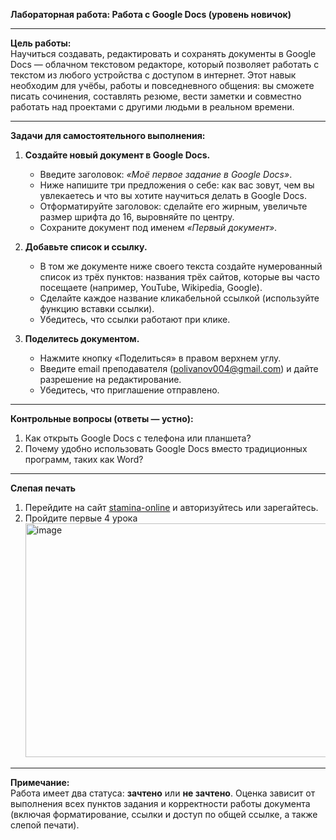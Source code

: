 **Лабораторная работа: Работа с Google Docs (уровень новичок)**

---

**Цель работы:**  
Научиться создавать, редактировать и сохранять документы в Google Docs — облачном текстовом редакторе, который позволяет работать с текстом из любого устройства с доступом в интернет. Этот навык необходим для учёбы, работы и повседневного общения: вы сможете писать сочинения, составлять резюме, вести заметки и совместно работать над проектами с другими людьми в реальном времени.

---

**Задачи для самостоятельного выполнения:**

1. **Создайте новый документ в Google Docs.**  
   - Введите заголовок: *«Моё первое задание в Google Docs»*.  
   - Ниже напишите три предложения о себе: как вас зовут, чем вы увлекаетесь и что вы хотите научиться делать в Google Docs.  
   - Отформатируйте заголовок: сделайте его жирным, увеличьте размер шрифта до 16, выровняйте по центру.  
   - Сохраните документ под именем *«Первый документ»*.

2. **Добавьте список и ссылку.**  
   - В том же документе ниже своего текста создайте нумерованный список из трёх пунктов: названия трёх сайтов, которые вы часто посещаете (например, YouTube, Wikipedia, Google).  
   - Сделайте каждое название кликабельной ссылкой (используйте функцию вставки ссылки).  
   - Убедитесь, что ссылки работают при клике.

3. **Поделитесь документом.**  
   - Нажмите кнопку «Поделиться» в правом верхнем углу.  
   - Введите email преподавателя (polivanov004@gmail.com) и дайте разрешение на редактирование.  
   - Убедитесь, что приглашение отправлено.

---

**Контрольные вопросы (ответы — устно):**  
1. Как открыть Google Docs с телефона или планшета?  
2. Почему удобно использовать Google Docs вместо традиционных программ, таких как Word?

---

**Слепая печать**  
1. Перейдите на сайт [stamina-online](https://stamina-online.com/ru/lessons/ru) и авторизуйтесь или зарегайтесь.
2. Пройдите первые 4 урока <img width="835" height="374" alt="image" src="https://github.com/user-attachments/assets/07325aac-009b-467f-808f-3d362db21190" />


---

**Примечание:**  
Работа имеет два статуса: **зачтено** или **не зачтено**. Оценка зависит от выполнения всех пунктов задания и корректности работы документа (включая форматирование, ссылки и доступ по общей ссылке, а также слепой печати).

